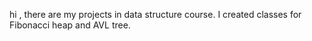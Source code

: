 hi , there are my projects in data structure course.
I created classes for Fibonacci heap and AVL tree.